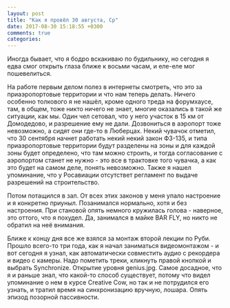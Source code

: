 ```yaml
---
layout: post
title: "Как я провёл 30 августа, Ср"
date: 2017-08-30 15:18:55 +0300
comments: true
categories: 
---
```

Иногда бывает, что я бодро вскакиваю по будильнику, но сегодня я едва смог открыть глаза ближе к восьми часам, и еле-еле мог пошевелиться.

На работе первым делом полез в интернеты смотреть, что это за приаэропортовые территории и что нам теперь делать. Ничего особенно толкового я не нашёл, кроме одного треда на форумхаусе, там, в общем, тоже никто ничего не знает, многие оказались в такой же ситуации, как мы. Один чел сетовал, что у него участок в 15 км от Домодедово, и разрешение ему не дали. Дозвониться в аэропорт тоже невозможно, а сидят они где-то в Люберцах. Некий чувачок отметил, что 30 сентября начнет работать некий некий закон ФЗ-135, и типа приаэропортовые территории будут разделены на зоны и для каждой зоны будет определено, что там можно строить, и тогда согласование с аэропортом станет не нужно - это все в трактовке того чувачка, а как это будет на самом деле, понять невозможно. Также я нашел упоминание, что у Росавиации отсутствет регламент по выдаче разрешений на строительство.

Потом потащился в зал. От всех этих законов у меня упало настроение и я конкретно приуныл. Позанимался нормально, хотя и без настроения. При становой опять немного кружилась голова - наверное, это оттого, что я похудел. Да, занимался в майке BAR FLY, но никто не обратил на неё внимания.

Ближе к концу дня все же взялся за монтаж второй лекции по Руби. Прошло всего-то три года, как я начал заниматься видеомонтажом - и вот сегодня я узнал, как автоматически совместить аудио с рекордера и видео с камеры. Надо пометить треки, кликнуть правой кнопкой и выбрать Synchronize. Открытие уровня genius.jpg. Самое досадное, что я и раньше знал, что какой-то способ существует, потому что видел упоминание о нем в курсе Creative Cow, но так и не потрудился его узнать, и тратил время на синхронизацию вручную, лошара. Опять эпизод позорной пассивности.
